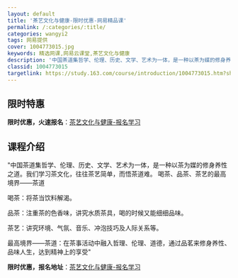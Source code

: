 ```yaml
---
layout: default
title: '茶艺文化与健康-限时优惠-网易精品课'
permalink: /:categories/:title/
categories: wangyi2
tags: 网易提供
cover: 1004773015.jpg
keywords: 精选网课,网易云课堂,茶艺文化与健康
description: '中国茶道集哲学、伦理、历史、文学、艺术为一体，是一种以茶为媒的修身养性之道。我们学习茶文化，往往茶艺简单，而悟茶道难。喝'
classid: 1004773015
targetlink: https://study.163.com/course/introduction/1004773015.htm?share=1&shareId=1025206652&utm_campaign=share&utm_medium=iphoneShare&utm_source=&utm_u=1025206652
---
```


## 限时特惠

**限时优惠，火速报名**：[茶艺文化与健康-报名学习](https://study.163.com/course/introduction/1004773015.htm?share=1&shareId=1025206652&utm_campaign=share&utm_medium=iphoneShare&utm_source=&utm_u=1025206652)

## 课程介绍

"中国茶道集哲学、伦理、历史、文学、艺术为一体，是一种以茶为媒的修身养性之道。我们学习茶文化，往往茶艺简单，而悟茶道难。                       喝茶、品茶、茶艺的最高境界——茶道

喝茶：将茶当饮料解渴。

品茶：注重茶的色香味，讲究水质茶具，喝的时候又能细细品味。

茶艺：讲究环境、气氛、音乐、冲泡技巧及人际关系等。

最高境界——茶道：在茶事活动中融入哲理、伦理、道德，通过品茗来修身养性、品味人生，达到精神上的享受"

**限时优惠，报名地址**：[茶艺文化与健康-报名学习](https://study.163.com/course/introduction/1004773015.htm?share=1&shareId=1025206652&utm_campaign=share&utm_medium=iphoneShare&utm_source=&utm_u=1025206652)

